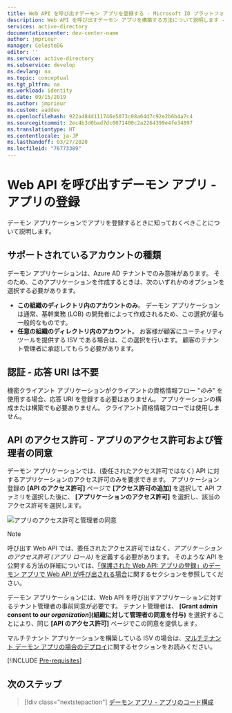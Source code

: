 ```yaml
---
title: Web API を呼び出すデーモン アプリを登録する - Microsoft ID プラットフォーム | Azure
description: Web API を呼び出すデーモン アプリを構築する方法について説明します - アプリの登録
services: active-directory
documentationcenter: dev-center-name
author: jmprieur
manager: CelesteDG
editor: ''
ms.service: active-directory
ms.subservice: develop
ms.devlang: na
ms.topic: conceptual
ms.tgt_pltfrm: na
ms.workload: identity
ms.date: 09/15/2019
ms.author: jmprieur
ms.custom: aaddev
ms.openlocfilehash: 922a484d111746e5073c08a64d7c92e2b6b4a7c4
ms.sourcegitcommit: 2ec4b3d0bad7dc0071400c2a2264399e4fe34897
ms.translationtype: HT
ms.contentlocale: ja-JP
ms.lasthandoff: 03/27/2020
ms.locfileid: "76773389"
---
```

# <a name="daemon-app-that-calls-web-apis---app-registration"></a>Web API を呼び出すデーモン アプリ - アプリの登録

デーモン アプリケーションでアプリを登録するときに知っておくべきことについて説明します。

## <a name="supported-account-types"></a>サポートされているアカウントの種類

デーモン アプリケーションは、Azure AD テナントでのみ意味があります。 そのため、このアプリケーションを作成するときは、次のいずれかのオプションを選択する必要があります。

- **この組織のディレクトリ内のアカウントのみ**。 デーモン アプリケーションは通常、基幹業務 (LOB) の開発者によって作成されるため、この選択が最も一般的なものです。
- **任意の組織のディレクトリ内のアカウント**。 お客様が顧客にユーティリティ ツールを提供する ISV である場合は、この選択を行います。 顧客のテナント管理者に承認してもらう必要があります。

## <a name="authentication---no-reply-uri-needed"></a>認証 - 応答 URI は不要

機密クライアント アプリケーションがクライアントの資格情報フロー "*のみ*" を使用する場合、応答 URI を登録する必要はありません。 アプリケーションの構成または構築でも必要ありません。 クライアント資格情報フローでは使用しません。

## <a name="api-permissions---app-permissions-and-admin-consent"></a>API のアクセス許可 - アプリのアクセス許可および管理者の同意

デーモン アプリケーションでは、(委任されたアクセス許可ではなく) API に対するアプリケーションのアクセス許可のみを要求できます。 アプリケーション登録の **[API のアクセス許可]** ページで **[アクセス許可の追加]** を選択して API ファミリを選択した後に、 **[アプリケーションのアクセス許可]** を選択し、該当のアクセス許可を選択します。

![アプリのアクセス許可と管理者の同意](media/scenario-daemon-app/app-permissions-and-admin-consent.png)

> [!NOTE]
> 呼び出す Web API では、委任されたアクセス許可ではなく、*アプリケーションのアクセス許可 (アプリ ロール)* を定義する必要があります。 そのような API を公開する方法の詳細については、[「保護された Web API: アプリの登録」のデーモン アプリで Web API が呼び出される場合](scenario-protected-web-api-app-registration.md#if-your-web-api-is-called-by-a-daemon-app)に関するセクションを参照してください。

デーモン アプリケーションには、Web API を呼び出すアプリケーションに対するテナント管理者の事前同意が必要です。 テナント管理者は、 **[Grant admin consent to *our organization*]\(組織に対して管理者の同意を付与\)** を選択することにより、同じ **[API のアクセス許可]** ページでこの同意を提供します。

マルチテナント アプリケーションを構築している ISV の場合は、[マルチテナント デーモン アプリの場合のデプロイ](scenario-daemon-production.md#deployment---multitenant-daemon-apps)に関するセクションをお読みください。

[!INCLUDE [Pre-requisites](../../../includes/active-directory-develop-scenarios-registration-client-secrets.md)]

## <a name="next-steps"></a>次のステップ

> [!div class="nextstepaction"]
> [デーモン アプリ - アプリのコード構成](./scenario-daemon-app-configuration.md)
